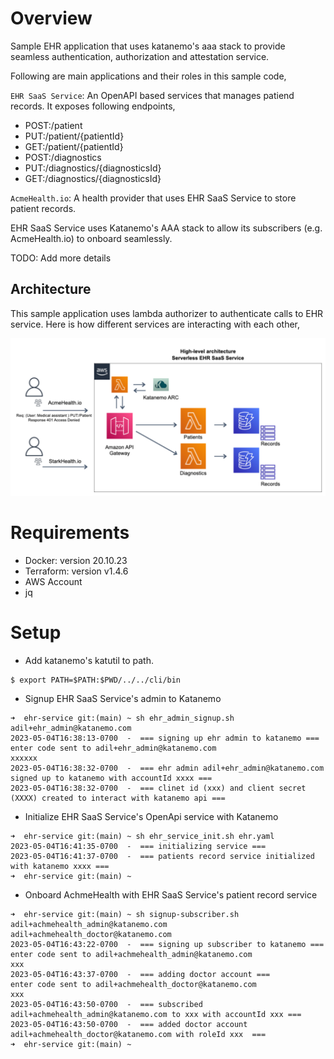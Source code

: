 # Overview
Sample EHR application that uses katanemo's aaa stack to provide seamless authentication, authorization and attestation service.

Following are main applications and their roles in this sample code,

`EHR SaaS Service`: An OpenAPI based services that manages patiend records. It exposes following endpoints,

- POST:/patient
- PUT:/patient/{patientId}
- GET:/patient/{patientId}
- POST:/diagnostics
- PUT:/diagnostics/{diagnosticsId}
- GET:/diagnostics/{diagnosticsId}

`AcmeHealth.io`: A health provider that uses EHR SaaS Service to store patient records.

EHR SaaS Service uses Katanemo's AAA stack to allow its subscribers (e.g. AcmeHealth.io) to onboard seamlessly.

TODO: Add more details

## Architecture

This sample application uses lambda authorizer to authenticate calls to EHR service. Here is how different services are interacting with each other,



<img src="https://github.com/katanemo/katanemo-aaa/blob/main/samples/ehr-service/saas_arch.png?raw=true" width="800">


# Requirements

- Docker: version 20.10.23
- Terraform: version v1.4.6
- AWS Account
- jq

# Setup

- Add katanemo's katutil to path.
```
$ export PATH=$PATH:$PWD/../../cli/bin
```

- Signup EHR SaaS Service's admin to Katanemo
```
➜  ehr-service git:(main) ~ sh ehr_admin_signup.sh adil+ehr_admin@katanemo.com
2023-05-04T16:38:13-0700  -  === signing up ehr admin to katanemo ===
enter code sent to adil+ehr_admin@katanemo.com
xxxxxx
2023-05-04T16:38:32-0700  -  === ehr admin adil+ehr_admin@katanemo.com signed up to katanemo with accountId xxxx ===
2023-05-04T16:38:32-0700  -  === clinet id (xxx) and client secret (XXXX) created to interact with katanemo api ===
```

- Initialize EHR SaaS Service's OpenApi service with Katanemo

```
➜  ehr-service git:(main) ~ sh ehr_service_init.sh ehr.yaml
2023-05-04T16:41:35-0700  -  === initializing service ===
2023-05-04T16:41:37-0700  -  === patients record service initialized with katanemo xxxx ===
➜  ehr-service git:(main) ~
```

- Onboard AchmeHealth with EHR SaaS Service's patient record service

```
➜  ehr-service git:(main) ~ sh signup-subscriber.sh adil+achmehealth_admin@katanemo.com adil+achmehealth_doctor@katanemo.com
2023-05-04T16:43:22-0700  -  === signing up subscriber to katanemo ===
enter code sent to adil+achmehealth_admin@katanemo.com
xxx
2023-05-04T16:43:37-0700  -  === adding doctor account ===
enter code sent to adil+achmehealth_doctor@katanemo.com
xxx
2023-05-04T16:43:50-0700  -  === subscribed adil+achmehealth_admin@katanemo.com to xxx with accountId xxx ===
2023-05-04T16:43:50-0700  -  === added doctor account adil+achmehealth_doctor@katanemo.com with roleId xxx  ===
➜  ehr-service git:(main) ~
```
